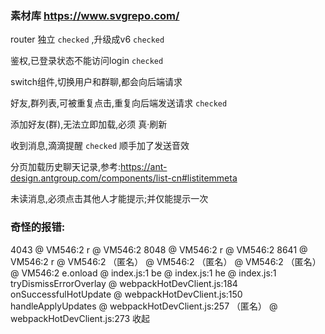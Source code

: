 ### 素材库 https://www.svgrepo.com/
router 独立  `checked` ,升级成v6 `checked`

鉴权,已登录状态不能访问login  `checked` 

switch组件,切换用户和群聊,都会向后端请求

好友,群列表,可被重复点击,重复向后端发送请求 `checked`

添加好友(群),无法立即加载,必须 真·刷新

收到消息,滴滴提醒  `checked` 顺手加了发送音效

分页加载历史聊天记录,参考:https://ant-design.antgroup.com/components/list-cn#listitemmeta

未读消息,必须点击其他人才能提示;并仅能提示一次



### 奇怪的报错:


4043	@	VM546:2
r	@	VM546:2
8048	@	VM546:2
r	@	VM546:2
8641	@	VM546:2
r	@	VM546:2
（匿名）	@	VM546:2
（匿名）	@	VM546:2
（匿名）	@	VM546:2
e.onload	@	index.js:1
be	@	index.js:1
he	@	index.js:1
tryDismissErrorOverlay	@	webpackHotDevClient.js:184
onSuccessfulHotUpdate	@	webpackHotDevClient.js:150
handleApplyUpdates	@	webpackHotDevClient.js:257
（匿名）	@	webpackHotDevClient.js:273
收起
